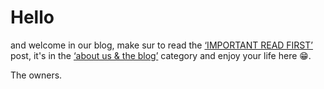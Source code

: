 # Hello

and welcome in our blog, make sur to read the [‘IMPORTANT READ FIRST’](post/2021/03/31/32) post, it's in the [‘about us & the blog’](list/category/About%20us%20and%20the%20Blog) category and enjoy your life here 😁.

<p class="text-right">The owners.</p>
